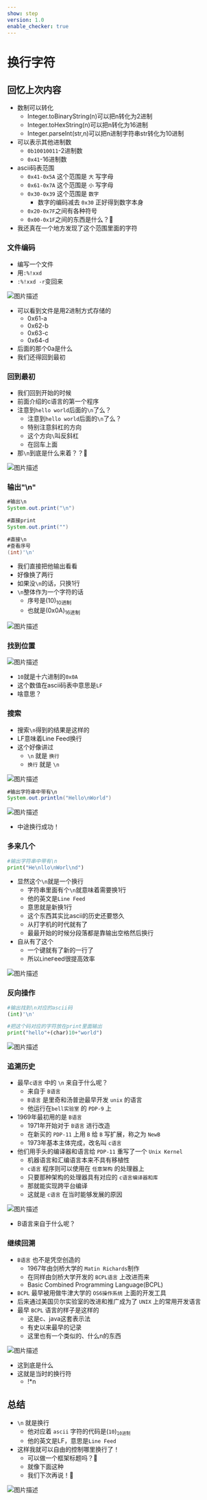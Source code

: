 ```yaml
---
show: step
version: 1.0
enable_checker: true
---
```


# 换行字符

## 回忆上次内容

- 数制可以转化
	- Integer.toBinaryString(n)可以把n转化为2进制
	- Integer.toHexString(n)可以把n转化为16进制
	- Integer.parseInt(str,n)可以把n进制字符串str转化为10进制
- 可以表示其他进制数
	- `0b10010011`-2进制数
	- `0x41`-16进制数
- ascii码表范围
	- `0x41-0x5A` 这个范围是 `大` 写字母
	- `0x61-0x7A` 这个范围是 `小` 写字母
	- `0x30-0x39` 这个范围是 `数字`
		- 数字的编码减去 `0x30` 正好得到数字本身
	- `0x20-0x7F`之间有各种符号
	- `0x00-0x1F`之间的东西是什么？🤔
- 我还真在一个地方发现了这个范围里面的字符


### 文件编码

- 编写一个文件
- 用`:%!xxd`
- `:%!xxd -r`变回来


![图片描述](https://doc.shiyanlou.com/courses/uid1190679-20210226-1614311353856)

- 可以看到文件是用2进制方式存储的
	- 0x61-a
	- 0x62-b
	- 0x63-c
	- 0x64-d
- 后面的那个0a是什么
- 我们还得回到最初

### 回到最初

- 我们回到开始的时候
- 前面介绍的c语言的第一个程序
- 注意到`hello world`后面的`\n`了么？
	- 注意到`hello world`后面的`\n`了么？
	- 特别注意斜杠的方向
	- 这个方向`\`叫反斜杠
	- 在回车上面
- 那`\n`到底是什么来着？？🤔

![图片描述](https://doc.shiyanlou.com/courses/uid1190679-20210220-1613818969577)


### 输出"\n"

```java
#输出\n
System.out.print("\n")

#直接print
System.out.print("")

#直接\n
#查看序号
(int)'\n'
```

- 我们直接把他输出看看
- 好像换了两行
- 如果没`\n`的话，只换1行
- `\n`整体作为一个字符的话
	- 序号是(10)<sub>10进制</sub>
	- 也就是(0x0A)<sub>16进制</sub>

![图片描述](https://doc.shiyanlou.com/courses/uid1190679-20210310-1615340143784)

### 找到位置

![图片描述](https://doc.shiyanlou.com/courses/uid1190679-20210220-1613819540402)

- `10`就是十六进制的`0x0A`
- 这个数值在ascii码表中意思是`LF`
- 啥意思？


### 搜索

- 搜索`\n`得到的结果是这样的
- LF意味着Line Feed换行
- 这个好像讲过
	- `\n` 就是 `换行`
	- `换行` 就是 `\n`

![图片描述](https://doc.shiyanlou.com/courses/uid1190679-20210220-1613823649922)

```java
#输出字符串中带有\n
System.out.println("Hello\nWorld")
```

![图片描述](https://doc.shiyanlou.com/courses/uid1190679-20210310-1615340464887)

- 中途换行成功！

### 多来几个

```python
#输出字符串中带有\n
print("He\nllo\nWorl\nd")
```
- 显然这个`\n`就是一个换行
	- 字符串里面有个`\n`就意味着需要换1行
	- 他的英文是`Line Feed`
	- 意思就是新换1行
	- 这个东西其实比ascii的历史还要悠久
	- 从打字机的时代就有了
	- 最最开始的时候分段落都是靠输出空格然后换行
- 自从有了这个
	- 一个键就有了新的一行了
	- 所以`L`ine`F`eed很提高效率

![图片描述](https://doc.shiyanlou.com/courses/uid1190679-20210310-1615340511766)

###  反向操作

```python
#输出找到\n对应的ascii码
(int)'\n'

#把这个码对应的字符放在print里面输出
print("hello"+(char)10+"world")
```

![图片描述](https://doc.shiyanlou.com/courses/uid1190679-20210310-1615340648690)

### 追溯历史

- 最早`c语言` 中的 `\n` 来自于什么呢？
	- 来自于 `B语言`
	- `B语言` 是里奇和汤普逊最早开发 `unix` 的语言
	- 他运行在`bell实验室` 的 `PDP-9` 上
- 1969年最初用的是 `B语言`
	- 1971年开始对于 `B语言` 进行改造
	- 在新买的 `PDP-11` 上用 `B` 给 `B` 写扩展，称之为 `NewB`
	- 1973年基本主体完成，改名叫 `c语言`
- 他们用手头的编译器和语言给 `PDP-11` 重写了一个 `Unix Kernel`
	- 机器语言和汇编语言本来不具有移植性
	- `c语言` 程序则可以使用在 `任意架构` 的处理器上
	- 只要那种架构的处理器具有对应的 `c语言编译器和库`
	- 那就能实现跨平台编译
	- 这就是 `c语言` 在当时能够发展的原因

![图片描述](https://doc.shiyanlou.com/courses/uid1190679-20210225-1614253994886)

- B语言来自于什么呢？

### 继续回溯

- `B语言` 也不是凭空创造的
	- 1967年由剑桥大学的 `Matin Richards`制作
	- 在同样由剑桥大学开发的 `BCPL语言` 上改进而来
	- Basic Combined Programming Language(BCPL)
- `BCPL` 最早被用做牛津大学的 `OS6操作系统` 上面的开发工具
- 后来通过美国贝尔实验室的改进和推广成为了 `UNIX` 上的常用开发语言
- 最早 `BCPL` 语言的样子是这样的
	- 这是c、java这套表示法 
	- 有史以来最早的记录 
	- 这里也有一个类似的、什么n的东西 

![图片描述](https://doc.shiyanlou.com/courses/uid1190679-20210225-1614254822691)

- 这到底是什么 
- 这就是当时的换行符
	- !*n

## 总结

- `\n` 就是换行
	- 他对应着 `ascii` 字符的代码是(`10`)<sub>`10进制`</sub>
	- 他的英文是LF，意思是`Line Feed`
- 这样我就可以自由的控制哪里换行了！
	- 可以做一个框架标题吗？🤔
	- 就像下面这种
	- 我们下次再说！👋

![图片描述](https://doc.shiyanlou.com/courses/uid1190679-20210307-1615080578652)